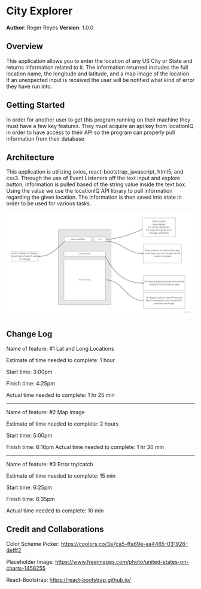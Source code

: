 # City Explorer

**Author**: Roger Reyes
**Version**: 1.0.0 
<!-- increment the patch/fix version number if you make more commits past your first submission -->

## Overview

This application allows you to enter the location of any US City or State and returns information related to it. The information returned includes the full location name, the longitude and latitude, and a map image of the location. If an unexpected input is received the user will be notified what kind of error they have run into. 

## Getting Started

In order for another user to get this program running on their machine they must have a few key features. They must acquire an api key from locationIQ in order to have access to their API so the program can properly pull information from their database

## Architecture

This application is utilizing axios, react-bootstrap, javascript, html5, and css3. Through the use of Event Listeners off the text input and explore button, information is pulled based of the string value inside the text box. Using the value we use the locationIQ API library to pull information regarding the given location. The information is then saved into state in order to be used for various tasks.

![City Explorer Whiteboard](src/imgs/Lab06Whiteboard.jpg)

## Change Log

Name of feature: #1 Lat and Long Locations

Estimate of time needed to complete: 1 hour

Start time: 3:00pm

Finish time: 4:25pm

Actual time needed to complete: 1 hr 25 min

---

Name of feature: #2 Map image

Estimate of time needed to complete: 2 hours

Start time: 5:00pm

Finish time: 6:16pm
Actual time needed to complete: 1 hr 30 min

---

Name of feature: #3 Error try/catch

Estimate of time needed to complete: 15 min

Start time: 6:25pm

Finish time: 6:35pm

Actual time needed to complete: 10 min

## Credit and Collaborations

Color Scheme Picker:
<https://coolors.co/3a7ca5-ffa69e-aa4465-031926-defff2>

Placeholder Image:
<https://www.freeimages.com/photo/united-states-on-charts-1458255>

React-Bootstrap:
<https://react-bootstrap.github.io/>
